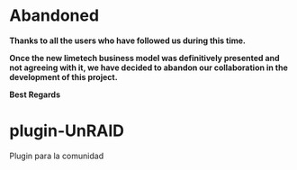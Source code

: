 # Abandoned

**Thanks to all the users who have followed us during this time.**

**Once the new limetech business model was definitively presented and not agreeing with it, we have decided to abandon our collaboration in the development of this project.**

**Best Regards** 


# plugin-UnRAID
Plugin para la comunidad
